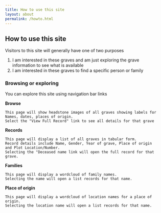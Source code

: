 ```yaml
---
title: How to use this site
layout: about
permalink: /howto.html
---
```

## How to use this site

Visitors to this site will generally have one of two purposes
1. I am interested in these graves and am just exploring the grave information to see what is available
2. I am interested in these graves to find a specific person or family
### Browsing or exploring ###

You can explore this site using navigation bar links

**Browse**

	This page will show headstone images of all graves showing labels for Names, dates, places of origin.
	Select the "View Full Record" link to see all details for that grave
	
**Records**

	This page will display a list of all graves in tabular form. 
	Record details include Name, Gender, Year of grave, Place of origin and Plot Location/Number.
	Selecting the "Deceased name link will open the full record for that grave.
	
**Families**

	This page will display a wordcloud of family names.
	Selecting the name will open a list records for that name.
	
**Place of origin**

	This page will display a wordcloud of location names for a place of origin.
	Selecting the location name will open a list records for that name.

